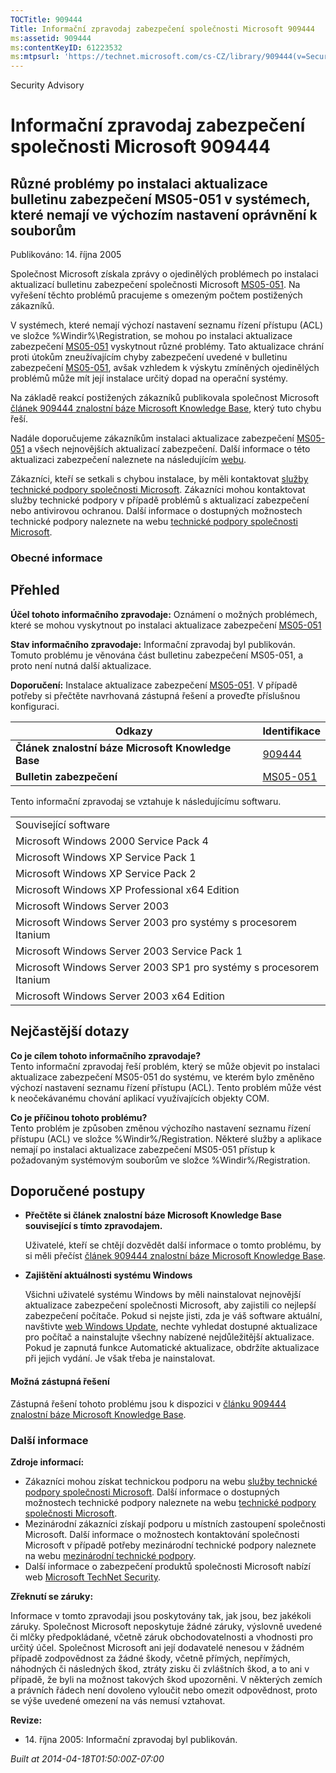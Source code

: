 ```yaml
---
TOCTitle: 909444
Title: Informační zpravodaj zabezpečení společnosti Microsoft 909444
ms:assetid: 909444
ms:contentKeyID: 61223532
ms:mtpsurl: 'https://technet.microsoft.com/cs-CZ/library/909444(v=Security.10)'
---
```


Security Advisory

Informační zpravodaj zabezpečení společnosti Microsoft 909444
=============================================================

Různé problémy po instalaci aktualizace bulletinu zabezpečení MS05-051 v systémech, které nemají ve výchozím nastavení oprávnění k souborům
-------------------------------------------------------------------------------------------------------------------------------------------

Publikováno: 14. října 2005

Společnost Microsoft získala zprávy o ojedinělých problémech po instalaci aktualizací bulletinu zabezpečení společnosti Microsoft [MS05-051](http://technet.microsoft.com/security/bulletin/ms05_051). Na vyřešení těchto problémů pracujeme s omezeným počtem postižených zákazníků.

V systémech, které nemají výchozí nastavení seznamu řízení přístupu (ACL) ve složce %Windir%\\Registration, se mohou po instalaci aktualizace zabezpečení [MS05-051](http://technet.microsoft.com/security/bulletin/ms05_051) vyskytnout různé problémy. Tato aktualizace chrání proti útokům zneužívajícím chyby zabezpečení uvedené v bulletinu zabezpečení [MS05-051](http://technet.microsoft.com/security/bulletin/ms05_051), avšak vzhledem k výskytu zmíněných ojedinělých problémů může mít její instalace určitý dopad na operační systémy.

Na základě reakcí postižených zákazníků publikovala společnost Microsoft [článek 909444 znalostní báze Microsoft Knowledge Base](http://support.microsoft.com/kb/909444), který tuto chybu řeší.

Nadále doporučujeme zákazníkům instalaci aktualizace zabezpečení [MS05-051](http://technet.microsoft.com/security/bulletin/ms05_051) a všech nejnovějších aktualizací zabezpečení. Další informace o této aktualizaci zabezpečení naleznete na následujícím [webu](http://www.microsoft.com/security/).

Zákazníci, kteří se setkali s chybou instalace, by měli kontaktovat [služby technické podpory společnosti Microsoft](http://go.microsoft.com/fwlink/?linkid=21131). Zákazníci mohou kontaktovat služby technické podpory v případě problémů s aktualizací zabezpečení nebo antivirovou ochranou. Další informace o dostupných možnostech technické podpory naleznete na webu [technické podpory společnosti Microsoft](http://support.microsoft.com/).

### Obecné informace

Přehled
-------


**Účel tohoto informačního zpravodaje:** Oznámení o možných problémech, které se mohou vyskytnout po instalaci aktualizace zabezpečení [MS05-051](http://technet.microsoft.com/security/bulletin/ms05_051)

**Stav informačního zpravodaje:** Informační zpravodaj byl publikován. Tomuto problému je věnována část bulletinu zabezpečení MS05-051, a proto není nutná další aktualizace.

**Doporučení:** Instalace aktualizace zabezpečení [MS05-051](http://technet.microsoft.com/security/bulletin/ms05_051). V případě potřeby si přečtěte navrhovaná zástupná řešení a proveďte příslušnou konfiguraci.

| Odkazy                                             | Identifikace                                                        |
|----------------------------------------------------|---------------------------------------------------------------------|
| **Článek znalostní báze Microsoft Knowledge Base** | [909444](http://support.microsoft.com/kb/909444)                    |
| **Bulletin zabezpečení**                           | [MS05-051](http://technet.microsoft.com/security/bulletin/ms05_051) |

Tento informační zpravodaj se vztahuje k následujícímu softwaru.

|                                                                    |
|--------------------------------------------------------------------|
| Související software                                               |
| Microsoft Windows 2000 Service Pack 4                              |
| Microsoft Windows XP Service Pack 1                                |
| Microsoft Windows XP Service Pack 2                                |
| Microsoft Windows XP Professional x64 Edition                      |
| Microsoft Windows Server 2003                                      |
| Microsoft Windows Server 2003 pro systémy s procesorem Itanium     |
| Microsoft Windows Server 2003 Service Pack 1                       |
| Microsoft Windows Server 2003 SP1 pro systémy s procesorem Itanium |
| Microsoft Windows Server 2003 x64 Edition                          |

Nejčastější dotazy
------------------


**Co je cílem tohoto informačního zpravodaje?**  
Tento informační zpravodaj řeší problém, který se může objevit po instalaci aktualizace zabezpečení MS05-051 do systému, ve kterém bylo změněno výchozí nastavení seznamu řízení přístupu (ACL). Tento problém může vést k neočekávanému chování aplikací využívajících objekty COM.

**Co je příčinou tohoto problému?**  
Tento problém je způsoben změnou výchozího nastavení seznamu řízení přístupu (ACL) ve složce %Windir%/Registration. Některé služby a aplikace nemají po instalaci aktualizace zabezpečení MS05-051 přístup k požadovaným systémovým souborům ve složce %Windir%/Registration.

Doporučené postupy
------------------


-   **Přečtěte si článek znalostní báze Microsoft Knowledge Base související s tímto zpravodajem.**

    Uživatelé, kteří se chtějí dozvědět další informace o tomto problému, by si měli přečíst [článek 909444 znalostní báze Microsoft Knowledge Base](http://support.microsoft.com/kb/909444).

-   **Zajištění aktuálnosti systému Windows**

    Všichni uživatelé systému Windows by měli nainstalovat nejnovější aktualizace zabezpečení společnosti Microsoft, aby zajistili co nejlepší zabezpečení počítače. Pokud si nejste jisti, zda je váš software aktuální, navštivte [web Windows Update](http://update.microsoft.com/microsoftupdate//), nechte vyhledat dostupné aktualizace pro počítač a nainstalujte všechny nabízené nejdůležitější aktualizace. Pokud je zapnutá funkce Automatické aktualizace, obdržíte aktualizace při jejich vydání. Je však třeba je nainstalovat.

#### Možná zástupná řešení

Zástupná řešení tohoto problému jsou k dispozici v [článku 909444 znalostní báze Microsoft Knowledge Base](http://support.microsoft.com/kb/909444).

### Další informace

**Zdroje informací:**

-   Zákazníci mohou získat technickou podporu na webu [služby technické podpory společnosti Microsoft](http://go.microsoft.com/fwlink/?linkid=21131). Další informace o dostupných možnostech technické podpory naleznete na webu [technické podpory společnosti Microsoft](http://support.microsoft.com/).
-   Mezinárodní zákazníci získají podporu u místních zastoupení společnosti Microsoft. Další informace o možnostech kontaktování společnosti Microsoft v případě potřeby mezinárodní technické podpory naleznete na webu [mezinárodní technické podpory](http://go.microsoft.com/fwlink/?linkid=21155).
-   Další informace o zabezpečení produktů společnosti Microsoft nabízí web [Microsoft TechNet Security](http://www.microsoft.com/cze/technet/security/).

**Zřeknutí se záruky:**

Informace v tomto zpravodaji jsou poskytovány tak, jak jsou, bez jakékoli záruky. Společnost Microsoft neposkytuje žádné záruky, výslovně uvedené či mlčky předpokládané, včetně záruk obchodovatelnosti a vhodnosti pro určitý účel. Společnost Microsoft ani její dodavatelé nenesou v žádném případě zodpovědnost za žádné škody, včetně přímých, nepřímých, náhodných či následných škod, ztráty zisku či zvláštních škod, a to ani v případě, že byli na možnost takových škod upozorněni. V některých zemích a právních řádech není dovoleno vyloučit nebo omezit odpovědnost, proto se výše uvedené omezení na vás nemusí vztahovat.

**Revize:**

-   <p>14. října 2005: Informační zpravodaj byl publikován.</p>

*Built at 2014-04-18T01:50:00Z-07:00*

